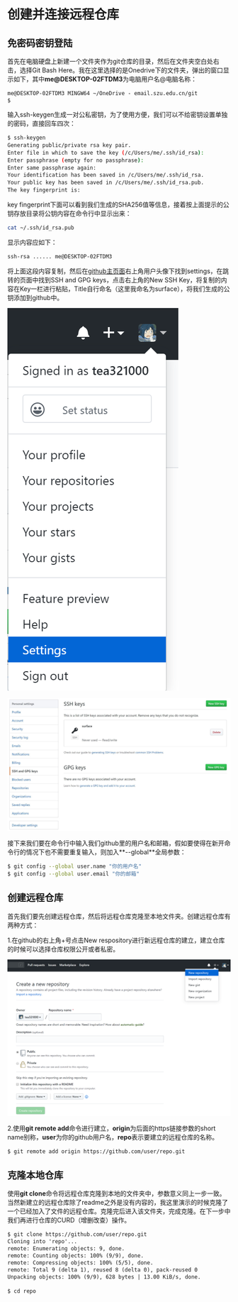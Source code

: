 # 创建并连接远程仓库

## 免密码密钥登陆

首先在电脑硬盘上新建一个文件夹作为git仓库的目录，然后在文件夹空白处右击，选择Git Bash Here。我在这里选择的是Onedrive下的文件夹，弹出的窗口显示如下，其中**me@DESKTOP-02FTDM3**为电脑用户名@电脑名称：

```
me@DESKTOP-02FTDM3 MINGW64 ~/OneDrive - email.szu.edu.cn/git
$
```

输入ssh-keygen生成一对公私密钥，为了使用方便，我们可以不给密钥设置单独的密码，直接回车四次：

```bash
$ ssh-keygen
Generating public/private rsa key pair.
Enter file in which to save the key (/c/Users/me/.ssh/id_rsa):
Enter passphrase (empty for no passphrase):
Enter same passphrase again:
Your identification has been saved in /c/Users/me/.ssh/id_rsa.
Your public key has been saved in /c/Users/me/.ssh/id_rsa.pub.
The key fingerprint is:

```

key fingerprint下面可以看到我们生成的SHA256值等信息，接着按上面提示的公钥存放目录将公钥内容在命令行中显示出来：

```bash
cat ~/.ssh/id_rsa.pub
```

显示内容应如下：

```bash
ssh-rsa ...... me@DESKTOP-02FTDM3
```

将上面这段内容复制，然后在[github主页面](https://github.com/)右上角用户头像下找到settings，在跳转的页面中找到SSH and GPG keys，点击右上角的New SSH Key，将复制的内容在Key一栏进行粘贴，Title自行命名（这里我命名为surface），将我们生成的公钥添加到github中。

![](.gitbook/assets/tim-jie-tu-20200210005221.png)

![](.gitbook/assets/bu-huo.JPG)

接下来我们要在命令行中输入我们github里的用户名和邮箱，假如要使得在新开命令行的情况下也不需要重复输入，则加入**--global**全局参数：

```bash
$ git config --global user.name "你的用户名"
$ git config --global user.email "你的邮箱"
```

## 创建远程仓库

首先我们要先创建远程仓库，然后将远程仓库克隆至本地文件夹。创建远程仓库有两种方式：

1.在github的右上角+号点击New respository进行新远程仓库的建立，建立仓库的时候可以选择仓库权限公开或者私密。

![](.gitbook/assets/tim-jie-tu-20200210005530.png)

2.使用**git remote add**命令进行建立，**origin**为后面的https链接参数的short name别称，**user**为你的github用户名，**repo**表示要建立的远程仓库的名称。

```
$ git remote add origin https://github.com/user/repo.git
```

## 克隆本地仓库

使用**git clone**命令将远程仓库克隆到本地的文件夹中，参数意义同上一步一致。当然新建立的远程仓库除了readme之外是没有内容的，我这里演示的时候克隆了一个已经加入了文件的远程仓库。克隆完后进入该文件夹，完成克隆。在下一步中我们再进行仓库的CURD（增删改查）操作。

```text
$ git clone https://github.com/user/repo.git
Cloning into 'repo'...
remote: Enumerating objects: 9, done.
remote: Counting objects: 100% (9/9), done.
remote: Compressing objects: 100% (5/5), done.
remote: Total 9 (delta 1), reused 8 (delta 0), pack-reused 0
Unpacking objects: 100% (9/9), 628 bytes | 13.00 KiB/s, done.

$ cd repo
```



